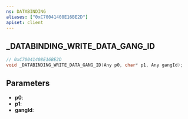 ```yaml
---
ns: DATABINDING
aliases: ["0xC70041408E16BE2D"]
apiset: client
---
```

## _DATABINDING_WRITE_DATA_GANG_ID

```c
// 0xC70041408E16BE2D
void _DATABINDING_WRITE_DATA_GANG_ID(Any p0, char* p1, Any gangId);
```


## Parameters
* **p0**:
* **p1**:
* **gangId**: